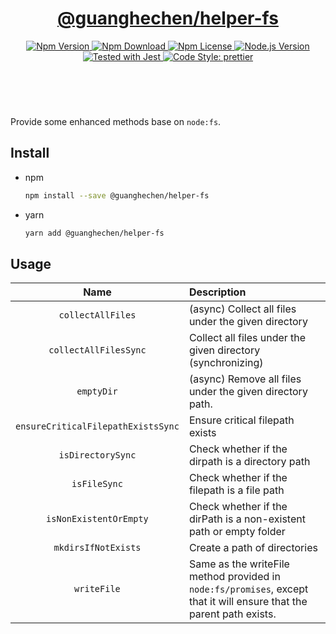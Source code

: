 <header>
  <h1 align="center">
    <a href="https://github.com/guanghechen/node-scaffolds/tree/@guanghechen/helper-fs@6.0.0-alpha.5/packages/helper-fs#readme">@guanghechen/helper-fs</a>
  </h1>
  <div align="center">
    <a href="https://www.npmjs.com/package/@guanghechen/helper-fs">
      <img
        alt="Npm Version"
        src="https://img.shields.io/npm/v/@guanghechen/helper-fs.svg"
      />
    </a>
    <a href="https://www.npmjs.com/package/@guanghechen/helper-fs">
      <img
        alt="Npm Download"
        src="https://img.shields.io/npm/dm/@guanghechen/helper-fs.svg"
      />
    </a>
    <a href="https://www.npmjs.com/package/@guanghechen/helper-fs">
      <img
        alt="Npm License"
        src="https://img.shields.io/npm/l/@guanghechen/helper-fs.svg"
      />
    </a>
    <a href="https://github.com/nodejs/node">
      <img
        alt="Node.js Version"
        src="https://img.shields.io/node/v/@guanghechen/helper-fs"
      />
    </a>
    <a href="https://github.com/facebook/jest">
      <img
        alt="Tested with Jest"
        src="https://img.shields.io/badge/tested_with-jest-9c465e.svg"
      />
    </a>
    <a href="https://github.com/prettier/prettier">
      <img
        alt="Code Style: prettier"
        src="https://img.shields.io/badge/code_style-prettier-ff69b4.svg?style=flat-square"
      />
    </a>
  </div>
</header>
<br/>

Provide some enhanced methods base on `node:fs`.

## Install

* npm

  ```bash
  npm install --save @guanghechen/helper-fs
  ```

* yarn

  ```bash
  yarn add @guanghechen/helper-fs
  ```

## Usage

Name                                | Description
:----------------------------------:|:----------------------------------------------------------------
`collectAllFiles`                   | (async) Collect all files under the given directory
`collectAllFilesSync`               | Collect all files under the given directory (synchronizing)
`emptyDir`                          | (async) Remove all files under the given directory path.
`ensureCriticalFilepathExistsSync`  | Ensure critical filepath exists
`isDirectorySync`                   | Check whether if the dirpath is a directory path
`isFileSync`                        | Check whether if the filepath is a file path
`isNonExistentOrEmpty`              | Check whether if the dirPath is a non-existent path or empty folder
`mkdirsIfNotExists`                 | Create a path of directories
`writeFile`                         | Same as the writeFile method provided in `node:fs/promises`, except that it will ensure that the parent path exists.


[homepage]: https://github.com/guanghechen/node-scaffolds/tree/@guanghechen/helper-fs@6.0.0-alpha.5/packages/helper-fs#readme
